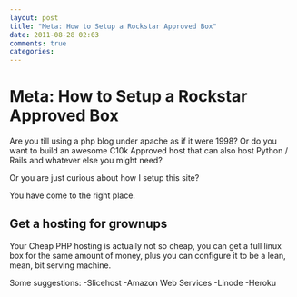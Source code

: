```yaml
---
layout: post
title: "Meta: How to Setup a Rockstar Approved Box"
date: 2011-08-28 02:03
comments: true
categories: 
---
```


Meta: How to Setup a Rockstar Approved Box
==========================================

Are you till using a php blog under apache as if it were 1998?
Or do you want to build an awesome C10k Approved host that 
can also host Python / Rails and whatever else you might need?

Or you are just curious about how I setup this site?

You have come to the right place.

Get a hosting for grownups
--------------------------
Your Cheap PHP hosting is actually not so cheap, you can get
a full linux box for the same amount of money, plus you can 
configure it to be a lean, mean, bit serving machine.

Some suggestions:
-Slicehost
-Amazon Web Services
-Linode
-Heroku

